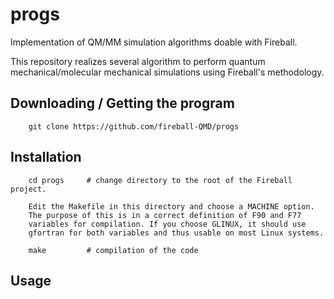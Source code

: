 # progs
Implementation of QM/MM simulation algorithms doable with Fireball.

This repository realizes several algorithm to perform 
quantum mechanical/molecular mechanical simulations using
Fireball's methodology.


Downloading / Getting the program
---------------------------------

        git clone https://github.com/fireball-QMD/progs 


Installation
------------

        cd progs     # change directory to the root of the Fireball project.
        
        Edit the Makefile in this directory and choose a MACHINE option.
        The purpose of this is in a correct definition of F90 and F77 
        variables for compilation. If you choose GLINUX, it should use
        gfortran for both variables and thus usable on most Linux systems.
        
        make         # compilation of the code
 
Usage
-----

